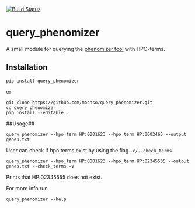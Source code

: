 [![Build Status](https://travis-ci.org/moonso/query_phenomizer.svg)](https://travis-ci.org/moonso/query_phenomizer)
# query_phenomizer #

A small module for querying the [phenomizer tool](http://compbio.charite.de/phenomizer/) with HPO-terms.

## Installation ##

    pip install query_phenomizer

or
```
git clone https://github.com/moonso/query_phenomizer.git
cd query_phenomizer
pip install --editable .
```
##Usage##

    query_phenomizer --hpo_term HP:0001623 --hpo_term HP:0002465 --output genes.txt

User can check if hpo terms exist by using the flag ```-c/--check_terms```.

    query_phenomizer --hpo_term HP:0001623 --hpo_term HP:02345555 --output genes.txt --check_terms -v

Prints that HP:02345555 does not exist.

For more info run

    query_phenomizer --help
